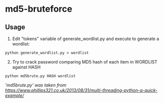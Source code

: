 # md5-bruteforce

## Usage

1. Edit "tokens" variable of generate_wordlist.py and execute to generate a wordlist:

`python generate_wordlist.py > wordlist`

2. Try to crack password comparing MD5 hash of each item in WORDLIST against HASH

`python md5brute.py HASH wordlist`


*'md5brute.py' was taken from https://www.phillips321.co.uk/2013/08/31/multi-threading-python-a-quick-example/*
